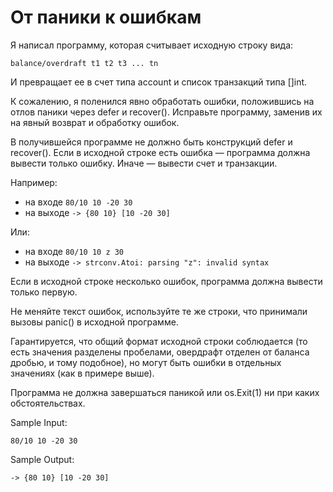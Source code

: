 # От паники к ошибкам
Я написал программу, которая считывает исходную строку вида:

`balance/overdraft t1 t2 t3 ... tn`

И превращает ее в счет типа account и список транзакций типа []int.

К сожалению, я поленился явно обработать ошибки, положившись на отлов паники через defer и recover(). Исправьте программу, заменив их на явный возврат и обработку ошибок.

В получившейся программе не должно быть конструкций defer и recover(). Если в исходной строке есть ошибка — программа должна вывести только ошибку. Иначе — вывести счет и транзакции.

Например:

* на входе `80/10 10 -20 30`
* на выходе `-> {80 10} [10 -20 30]`

Или:

* на входе `80/10 10 z 30`
* на выходе `-> strconv.Atoi: parsing "z": invalid syntax`

Если в исходной строке несколько ошибок, программа должна вывести только первую.

Не меняйте текст ошибок, используйте те же строки, что принимали вызовы panic() в исходной программе.

Гарантируется, что общий формат исходной строки соблюдается (то есть значения разделены пробелами, овердрафт отделен от баланса дробью, и тому подобное), но могут быть ошибки в отдельных значениях (как в примере выше).

Программа не должна завершаться паникой или os.Exit(1) ни при каких обстоятельствах.

Sample Input:

`80/10 10 -20 30`

Sample Output:

`-> {80 10} [10 -20 30]`